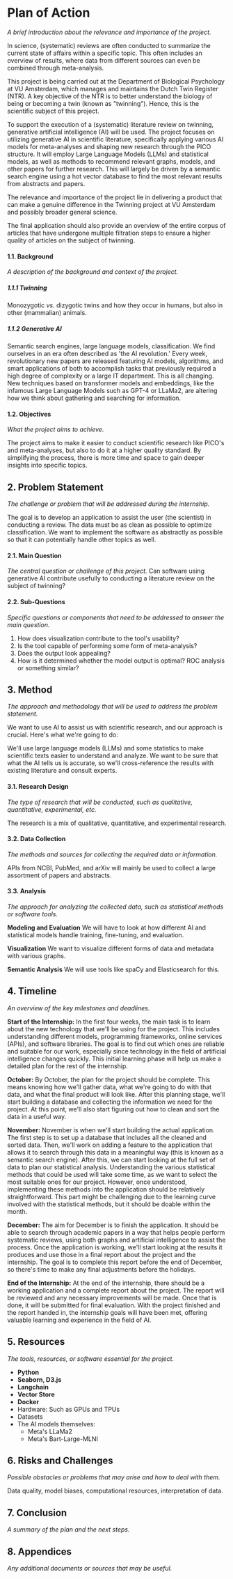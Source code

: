 # Plan of Action

*A brief introduction about the relevance and importance of the project.*

In science, (systematic) reviews are often conducted to summarize the current state of affairs within a specific topic. 
This often includes an overview of results, where data from different sources can even be combined through meta-analysis.

This project is being carried out at the Department of Biological Psychology at VU Amsterdam, which manages and maintains the Dutch Twin Register (NTR). 
A key objective of the NTR is to better understand the biology of being or becoming a twin (known as "twinning"). 
Hence, this is the scientific subject of this project.

To support the execution of a (systematic) literature review on twinning, generative artificial intelligence (AI) will be used. 
The project focuses on utilizing generative AI in scientific literature, specifically applying various AI models 
for meta-analyses and shaping new research through the PICO structure. 
It will employ Large Language Models (LLMs) and statistical models, as well as methods to recommend relevant graphs, models, and other papers for further research. 
This will largely be driven by a semantic search engine using a hot vector database to find the most relevant results from abstracts and papers.

The relevance and importance of the project lie in delivering a product that can make a genuine difference in the Twinning project at VU Amsterdam and possibly broader general science.

The final application should also provide an overview of the entire corpus of articles that have undergone multiple filtration steps to ensure a higher quality of articles on the subject of twinning.


#### 1.1. Background
*A description of the background and context of the project.*

##### 1.1.1 Twinning
Monozygotic *vs.* dizygotic twins and how they occur in humans, but also in other (mammalian) animals.

##### 1.1.2 Generative AI
Semantic search engines, large language models, classification. 
We find ourselves in an era often described as 'the AI revolution.' 
Every week, revolutionary new papers are released featuring AI models, algorithms, and smart applications of both to accomplish tasks that previously required a high degree of complexity or a large IT department. 
This is all changing. New techniques based on transformer models and embeddings, like the infamous Large Language Models such as GPT-4 or LLaMa2, are altering how we think about gathering and searching for information.

#### 1.2. Objectives
*What the project aims to achieve.*

The project aims to make it easier to conduct scientific research like PICO's and meta-analyses, but also to do it at a higher quality standard. 
By simplifying the process, there is more time and space to gain deeper insights into specific topics.

## 2. Problem Statement
*The challenge or problem that will be addressed during the internship.*

The goal is to develop an application to assist the user (the scientist) in conducting a review. 
The data must be as clean as possible to optimize classification. 
We want to implement the software as abstractly as possible so that it can potentially handle other topics as well.

#### 2.1. Main Question
*The central question or challenge of this project.*
Can software using generative AI contribute usefully to conducting a literature review on the subject of twinning?

#### 2.2. Sub-Questions
*Specific questions or components that need to be addressed to answer the main question.*

1. How does visualization contribute to the tool's usability?
2. Is the tool capable of performing some form of meta-analysis?
3. Does the output look appealing?
4. How is it determined whether the model output is optimal? ROC analysis or something similar?

## 3. Method
*The approach and methodology that will be used to address the problem statement.*

We want to use AI to assist us with scientific research, and our approach is crucial. Here's what we're going to do:

We'll use large language models (LLMs) and some statistics to make scientific texts easier to understand and analyze. We want to be sure that what the AI tells us is accurate, so we'll cross-reference the results with existing literature and consult experts.

#### 3.1. Research Design
*The type of research that will be conducted, such as qualitative, quantitative, experimental, etc.*

The research is a mix of qualitative, quantitative, and experimental research.

#### 3.2. Data Collection
*The methods and sources for collecting the required data or information.*

APIs from NCBI, PubMed, and arXiv will mainly be used to collect a large assortment of papers and abstracts.

#### 3.3. Analysis
*The approach for analyzing the collected data, such as statistical methods or software tools.*

**Modeling and Evaluation**
We will have to look at how different AI and statistical models handle training, fine-tuning, and evaluation.

**Visualization**
We want to visualize different forms of data and metadata with various graphs.

**Semantic Analysis**
We will use tools like spaCy and Elasticsearch for this.

## 4. Timeline
*An overview of the key milestones and deadlines.*

**Start of the Internship:** In the first four weeks, the main task is to learn about the new technology that we'll be using for the project. This includes understanding different models, programming frameworks, online services (APIs), and software libraries. The goal is to find out which ones are reliable and suitable for our work, especially since technology in the field of artificial intelligence changes quickly. This initial learning phase will help us make a detailed plan for the rest of the internship.

**October:** By October, the plan for the project should be complete. This means knowing how we'll gather data, what we're going to do with that data, and what the final product will look like. After this planning stage, we'll start building a database and collecting the information we need for the project. At this point, we'll also start figuring out how to clean and sort the data in a useful way.

**November:** November is when we'll start building the actual application. The first step is to set up a database that includes all the cleaned and sorted data. Then, we'll work on adding a feature to the application that allows it to search through this data in a meaningful way (this is known as a semantic search engine). After this, we can start looking at the full set of data to plan our statistical analysis. Understanding the various statistical methods that could be used will take some time, as we want to select the most suitable ones for our project. However, once understood, implementing these methods into the application should be relatively straightforward. This part might be challenging due to the learning curve involved with the statistical methods, but it should be doable within the month.

**December:** The aim for December is to finish the application. It should be able to search through academic papers in a way that helps people perform systematic reviews, using both graphs and artificial intelligence to assist the process. Once the application is working, we'll start looking at the results it produces and use those in a final report about the project and the internship. The goal is to complete this report before the end of December, so there's time to make any final adjustments before the holidays.

**End of the Internship:** At the end of the internship, there should be a working application and a complete report about the project. The report will be reviewed and any necessary improvements will be made. Once that is done, it will be submitted for final evaluation. With the project finished and the report handed in, the internship goals will have been met, offering valuable learning and experience in the field of AI.


## 5. Resources
*The tools, resources, or software essential for the project.*

- **Python**
- **Seaborn, D3.js**
- **Langchain**
- **Vector Store**
- **Docker**
- Hardware: Such as GPUs and TPUs
- Datasets
- The AI models themselves:
	- Meta's LLaMa2
	- Meta's Bart-Large-MLNI

## 6. Risks and Challenges
*Possible obstacles or problems that may arise and how to deal with them.*

Data quality, model biases, computational resources, interpretation of data.

## 7. Conclusion
*A summary of the plan and the next steps.*

## 8. Appendices
*Any additional documents or sources that may be useful.*
